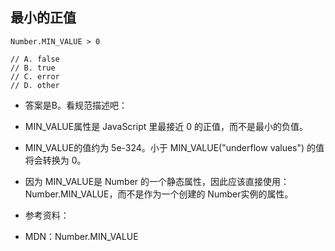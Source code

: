 ## 最小的正值

```
Number.MIN_VALUE > 0

// A. false
// B. true
// C. error
// D. other

```

- 答案是B。看规范描述吧：
- MIN_VALUE属性是 JavaScript 里最接近 0 的正值，而不是最小的负值。
- MIN_VALUE的值约为 5e-324。小于 MIN_VALUE("underflow values") 的值将会转换为 0。
- 因为 MIN_VALUE是 Number 的一个静态属性，因此应该直接使用：Number.MIN_VALUE，而不是作为一个创建的 Number实例的属性。

- 参考资料：
- MDN：Number.MIN_VALUE

